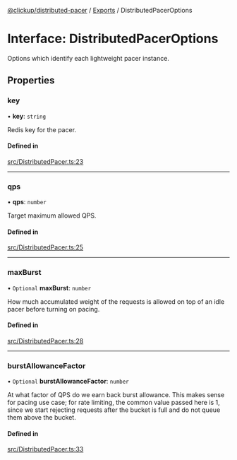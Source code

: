 [@clickup/distributed-pacer](../README.md) / [Exports](../modules.md) / DistributedPacerOptions

# Interface: DistributedPacerOptions

Options which identify each lightweight pacer instance.

## Properties

### key

• **key**: `string`

Redis key for the pacer.

#### Defined in

[src/DistributedPacer.ts:23](https://github.com/clickup/distributed-pacer/blob/master/src/DistributedPacer.ts#L23)

___

### qps

• **qps**: `number`

Target maximum allowed QPS.

#### Defined in

[src/DistributedPacer.ts:25](https://github.com/clickup/distributed-pacer/blob/master/src/DistributedPacer.ts#L25)

___

### maxBurst

• `Optional` **maxBurst**: `number`

How much accumulated weight of the requests is allowed on top of an idle
pacer before turning on pacing.

#### Defined in

[src/DistributedPacer.ts:28](https://github.com/clickup/distributed-pacer/blob/master/src/DistributedPacer.ts#L28)

___

### burstAllowanceFactor

• `Optional` **burstAllowanceFactor**: `number`

At what factor of QPS do we earn back burst allowance. This makes sense
for pacing use case; for rate limiting, the common value passed here is 1,
since we start rejecting requests after the bucket is full and do not queue
them above the bucket.

#### Defined in

[src/DistributedPacer.ts:33](https://github.com/clickup/distributed-pacer/blob/master/src/DistributedPacer.ts#L33)
